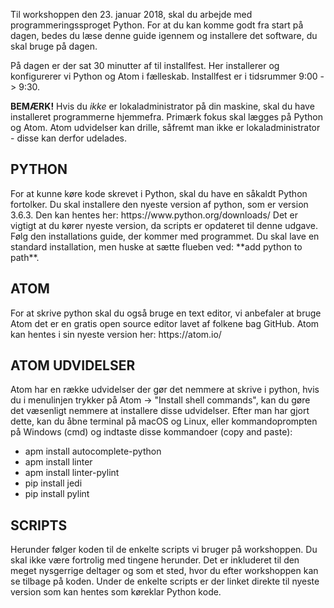 Til workshoppen den 23. januar 2018, skal du arbejde med programmeringssproget Python.
For at du kan komme godt fra start på dagen, bedes du læse denne guide igennem og installere
det software, du skal bruge på dagen.

På dagen er der sat 30 minutter af til installfest. Her installerer og konfigurerer vi Python og Atom i fælleskab.
Installfest er i tidsrummer 9:00 -> 9:30.

**BEMÆRK!** Hvis du *ikke* er lokaladministrator på din maskine, skal du have installeret programmerne hjemmefra. Primærk fokus skal lægges på Python og Atom. Atom udvidelser kan drille, såfremt man ikke er lokaladministrator - disse kan derfor udelades.

<h2>PYTHON</h2>
For at kunne køre kode skrevet i Python, skal du have en såkaldt Python fortolker.
Du skal installere den nyeste version af python, som er version 3.6.3. Den kan hentes her: https://www.python.org/downloads/
Det er vigtigt at du kører nyeste version, da scripts er opdateret til denne udgave.
Følg den installations guide, der kommer med programmet. Du skal lave en standard installation,
men huske at sætte flueben ved: **add python to path**.

<h2>ATOM</h2>
For at skrive python skal du også bruge en text editor, vi anbefaler at bruge Atom det er en
gratis open source editor lavet af folkene bag GitHub. Atom kan hentes i sin nyeste version her: https://atom.io/

<h2>ATOM UDVIDELSER</h2>
Atom har en række udvidelser der gør det nemmere at skrive i python, hvis du i
menulinjen trykker på Atom -> "Install shell commands", kan du gøre det
væsenligt nemmere at installere disse udvidelser.
Efter man har gjort dette, kan du åbne terminal på macOS og Linux, eller kommandoprompten
på Windows (cmd) og indtaste disse kommandoer (copy and paste):

* apm install autocomplete-python
* apm install linter
* apm install linter-pylint
* pip install jedi
* pip install pylint

<h2>SCRIPTS</h2>
Herunder følger koden til de enkelte scripts vi bruger på workshoppen. Du skal ikke være fortrolig med tingene herunder.
Det er inkluderet til den meget nysgerrige deltager og som et sted, hvor du efter workshoppen kan se tilbage på koden. Under de enkelte
scripts er der linket direkte til nyeste version som kan hentes som køreklar Python kode.

